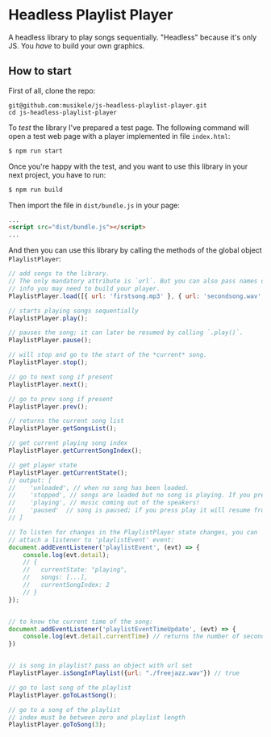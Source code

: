 # Headless Playlist Player

A headless library to play songs sequentially. "Headless" because it's only JS. You _have_ to build your own graphics.

## How to start

First of all, clone the repo:

```
git@github.com:musikele/js-headless-playlist-player.git
cd js-headless-playlist-player
```

To _test_ the library I've prepared a test page. The following command will open a test web page with a player implemented in file `index.html`:

```bash
$ npm run start
```

Once you're happy with the test, and you want to use this library in your next project, you have to run:

```bash
$ npm run build
```

Then import the file in `dist/bundle.js` in your page:

```html
...
<script src="dist/bundle.js"></script>
...
```

And then you can use this library by calling the methods of the global object `PlaylistPlayer`:

```javascript
// add songs to the library.
// The only mandatory attribute is `url`. But you can also pass names or other
// info you may need to build your player.
PlaylistPlayer.load([{ url: 'firstsong.mp3' }, { url: 'secondsong.wav' }]);

// starts playing songs sequentially
PlaylistPlayer.play();

// pauses the song; it can later be resumed by calling `.play()`.
PlaylistPlayer.pause();

// will stop and go to the start of the *current* song.
PlaylistPlayer.stop();

// go to next song if present
PlaylistPlayer.next();

// go to prev song if present
PlaylistPlayer.prev();

// returns the current song list
PlaylistPlayer.getSongsList();

// get current playing song index
PlaylistPlayer.getCurrentSongIndex();

// get player state
PlaylistPlayer.getCurrentState();
// output: [
//    'unloaded', // when no song has been loaded.
//    'stopped', // songs are loaded but no song is playing. If you press play song will start from start.
//    'playing', // music coming out of the speakers!
//    'paused'  // song is paused; if you press play it will resume from last paused location.
// ]

// To listen for changes in the PlaylistPlayer state changes, you can
// attach a listener to 'playlistEvent' event:
document.addEventListener('playlistEvent', (evt) => {
    console.log(evt.detail);
    // {
    //   currentState: "playing",
    //   songs: [...],
    //   currentSongIndex: 2
    // }
});


// to know the current time of the song: 
document.addEventListener('playlistEventTimeUpdate', (evt) => {
    console.log(evt.detail.currentTime) // returns the number of seconds starting from 0
})


// is song in playlist? pass an object with url set 
PlaylistPlayer.isSongInPlaylist({url: "./freejazz.wav"}) // true

// go to last song of the playlist
PlaylistPlayer.goToLastSong();

// go to a song of the playlist
// index must be between zero and playlist length 
PlaylistPlayer.goToSong(3); 
```

